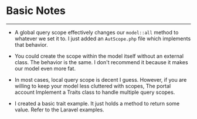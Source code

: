 # Basic Notes

---

- A global query scope effectively changes our `model::all` method to whatever we set it to.
I just added an `AutScope.php` file which implements that behavior.

- You could create the scope within the model itself without an external class. The behavior is the same. I don't recommend it because it makes our model even more fat.

- In most cases, local query scope is decent I guess. However, if you are willing to keep your model less cluttered with scopes, The portal account Implement a Traits class to handle multiple query scopes.

- I created a basic trait example. It just holds a method to return some value. Refer to the Laravel examples. 